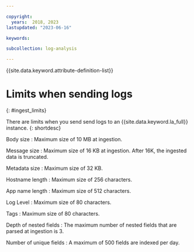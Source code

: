 ```yaml
---

copyright:
  years:  2018, 2023
lastupdated: "2023-06-16"

keywords:

subcollection: log-analysis

---
```


{{site.data.keyword.attribute-definition-list}}

# Limits when sending logs
{: #ingest_limits}

There are limits when you send send logs to an {{site.data.keyword.la_full}} instance.
{: shortdesc}

Body size
:   Maximum size of 10 MB at ingestion.

Message size
:   Maximum size of 16 KB at ingestion. After 16K, the ingested data is truncated.

Metadata size
:   Maximum size of 32 KB.

Hostname length
:   Maximum size of 256 characters.

App name length
:   Maximum size of 512 characters.

Log Level
:   Maximum size of 80 characters.

Tags
:   Maximum size of 80 characters.

Depth of nested fields
:   The maximum number of nested fields that are parsed at ingestion is 3.

Number of unique fields
:   A maximum of 500 fields are indexed per day.
